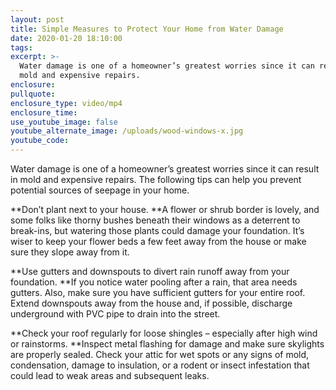 ```yaml
---
layout: post
title: Simple Measures to Protect Your Home from Water Damage
date: 2020-01-20 18:10:00
tags:
excerpt: >-
  Water damage is one of a homeowner’s greatest worries since it can result in
  mold and expensive repairs.
enclosure:
pullquote:
enclosure_type: video/mp4
enclosure_time:
use_youtube_image: false
youtube_alternate_image: /uploads/wood-windows-x.jpg
youtube_code:
---
```


Water damage is one of a homeowner’s greatest worries since it can result in mold and expensive repairs. The following tips can help you prevent potential sources of seepage in your home.

**Don’t plant next to your house.&nbsp;**A flower or shrub border is lovely, and some folks like thorny bushes beneath their windows as a deterrent to break-ins, but watering those plants could damage your foundation. It’s wiser to keep your flower beds a few feet away from the house or make sure they slope away from it.

**Use gutters and downspouts to divert rain runoff away from your foundation.&nbsp;**If you notice water pooling after a rain, that area needs gutters. Also, make sure you have sufficient gutters for your entire roof. Extend downspouts away from the house and, if possible, discharge underground with PVC pipe to drain into the street.

**Check your roof regularly for loose shingles – especially after high wind or rainstorms.&nbsp;**Inspect metal flashing for damage and make sure skylights are properly sealed. Check your attic for wet spots or any signs of mold, condensation, damage to insulation, or a rodent or insect infestation that could lead to weak areas and subsequent leaks.